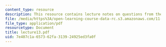 ```yaml
---
content_type: resource
description: This resource contains lecture notes on questions from the last lecture.
file: /media/https%3A/open-learning-course-data-rc.s3.amazonaws.com/11-126j-economics-of-education-spring-2007/7e407c1a657362fa313924925ed3fa0f_lecture13.pdf
file_type: application/pdf
resourcetype: Document
title: lecture13.pdf
uid: 7e407c1a-6573-62fa-3139-24925ed3fa0f
---
```

